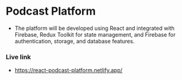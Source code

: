 # Podcast Platform
-  The platform will be developed using React and integrated with Firebase, Redux Toolkit for state management, and Firebase for authentication, storage, and database features.

### Live link
- https://react-podcast-platform.netlify.app/
